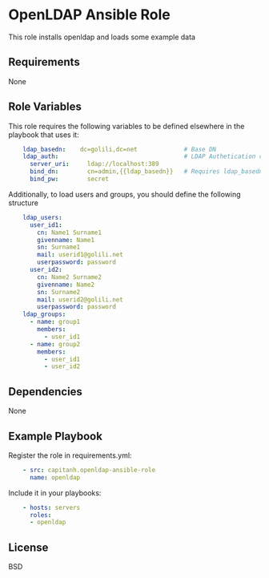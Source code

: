 OpenLDAP Ansible Role
=====================
This role installs openldap and loads some example data

Requirements
------------
None

Role Variables
--------------
This role requires the following variables to be defined elsewhere in the playbook that uses it:
```yaml
    ldap_basedn:    dc=golili,dc=net             # Base DN
    ldap_auth:                                   # LDAP Authetication config
      server_uri:     ldap://localhost:389
      bind_dn:        cn=admin,{{ldap_basedn}}   # Requires ldap_basedn
      bind_pw:        secret
```

Additionally, to load users and groups, you should define the following structure
```yaml
    ldap_users:
      user_id1:
        cn: Name1 Surname1
        givenname: Name1
        sn: Surname1
        mail: userid1@golili.net
        userpassword: password
      user_id2:
        cn: Name2 Surname2
        givenname: Name2
        sn: Surname2
        mail: userid2@golili.net
        userpassword: password
    ldap_groups:
      - name: group1
        members:
          - user_id1
      - name: group2
        members:
          - user_id1
          - user_id2
```

Dependencies
------------
None

Example Playbook
----------------
Register the role in requirements.yml:
```yaml
    - src: capitanh.openldap-ansible-role
      name: openldap
```
Include it in your playbooks:
```yaml
    - hosts: servers
      roles:
      - openldap
```

License
-------

BSD